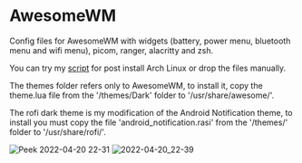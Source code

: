 # AwesomeWM

Config files for AwesomeWM with widgets (battery, power menu, bluetooth menu and wifi menu), picom, ranger, alacritty and zsh.

You can try my [script](https://github.com/rarorza/script) for post install Arch Linux or drop the files manually.

The themes folder refers only to AwesomeWM, to install it, copy the theme.lua file from the '/themes/Dark' folder to '/usr/share/awesome/'.

The rofi dark theme is my modification of the Android Notification theme, to install you must copy the file 'android_notification.rasi' from the '/themes/' folder to '/usr/share/rofi/'.

![Peek 2022-04-20 22-31](https://user-images.githubusercontent.com/79066006/164353871-3b55c148-29c2-48d4-b037-a9e5fad3e854.gif)
![2022-04-20_22-39](https://user-images.githubusercontent.com/79066006/164354744-df672baa-70e6-4414-b663-27ee32ad0dbf.png)
